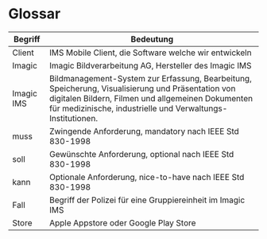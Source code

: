 # Glossar

Begriff | Bedeutung
------- | ---------
Client | IMS Mobile Client, die Software welche wir entwickeln
Imagic | Imagic Bildverarbeitung AG, Hersteller des Imagic IMS
Imagic IMS | Bildmanagement-System zur Erfassung, Bearbeitung, Speicherung, Visualisierung und Präsentation von digitalen Bildern, Filmen und allgemeinen Dokumenten für medizinische, industrielle und Verwaltungs-Institutionen.
muss | Zwingende Anforderung, mandatory nach IEEE Std 830-1998
soll | Gewünschte Anforderung, optional nach IEEE Std 830-1998
kann | Optionale Anforderung, nice-to-have nach IEEE Std 830-1998
Fall | Begriff der Polizei für eine Gruppiereinheit im Imagic IMS
Store | Apple Appstore oder Google Play Store
